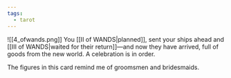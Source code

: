 ```yaml
---
tags:
  - tarot
---
```

![[4_ofwands.png]]
You [[II of WANDS|planned]], sent your ships ahead and [[III of WANDS|waited for their return]]—and now they have arrived, full of goods from the new world. A celebration is in order.

The figures in this card remind me of groomsmen and bridesmaids.